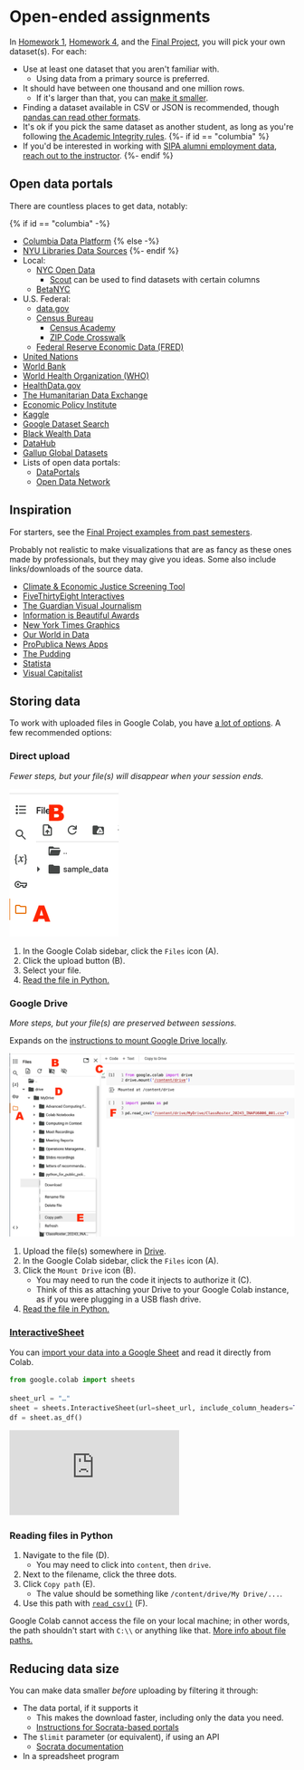 # Open-ended assignments

In [Homework 1](../hw_1.md), [Homework 4](../hw_4.md), and the [Final Project](../final_project.md), you will pick your own dataset(s). For each:

- Use at least one dataset that you aren't familiar with.
  - Using data from a primary source is preferred.
- It should have between one thousand and one million rows.
  - If it's larger than that, you can [make it smaller](#reducing-data-size).
- Finding a dataset available in CSV or JSON is recommended, though [pandas can read other formats](https://pandas.pydata.org/pandas-docs/stable/user_guide/io.html).
- It's ok if you pick the same dataset as another student, as long as you're following [the Academic Integrity rules](../syllabus.md#academic-integrity).
{%- if id == "columbia" %}
- If you'd be interested in working with [SIPA alumni employment data](https://www.sipa.columbia.edu/pathways-careers/employment-statistics), [reach out to the instructor](../syllabus.md#instructor-information).
{%- endif %}

## Open data portals

There are countless places to get data, notably:

{% if id == "columbia" -%}
- [Columbia Data Platform](https://dataplatform.cuit.columbia.edu/)
{% else -%}
- [NYU Libraries Data Sources](https://guides.nyu.edu/datasources)
{%- endif %}
- Local:
  - [NYC Open Data](https://opendata.cityofnewyork.us/)
    - [Scout](https://scout.tsdataclinic.com/explore/NYC) can be used to find datasets with certain columns
  - [BetaNYC](https://data.beta.nyc/)
- U.S. Federal:
  - [data.gov](https://www.data.gov/)
  - [Census Bureau](https://data.census.gov/)
    - [Census Academy](https://www.census.gov/data/academy.html)
    - [ZIP Code Crosswalk](https://www.huduser.gov/portal/datasets/usps_crosswalk.html)
  - [Federal Reserve Economic Data (FRED)](https://fred.stlouisfed.org/)
- [United Nations](https://data.un.org/)
- [World Bank](https://data.worldbank.org/)
- [World Health Organization (WHO)](https://www.who.int/data)
- [HealthData.gov](https://healthdata.gov/)
- [The Humanitarian Data Exchange](https://data.humdata.org/)
- [Economic Policy Institute](https://www.epi.org/data/)
- [Kaggle](https://www.kaggle.com/datasets)
- [Google Dataset Search](https://datasetsearch.research.google.com/)
- [Black Wealth Data](https://blackwealthdata.org/)
- [DataHub](https://datahub.io/collections)
- [Gallup Global Datasets](https://www.gallup.com/analytics/318923/world-poll-public-datasets.aspx)
- Lists of open data portals:
  - [DataPortals](https://dataportals.org/)
  - [Open Data Network](https://www.opendatanetwork.com/)

## Inspiration

For starters, see the [Final Project examples from past semesters](../final_project/examples.md).

Probably not realistic to make visualizations that are as fancy as these ones made by professionals, but they may give you ideas. Some also include links/downloads of the source data.

- [Climate & Economic Justice Screening Tool](https://screeningtool.geoplatform.gov/)
- [FiveThirtyEight Interactives](https://projects.fivethirtyeight.com/)
- [The Guardian Visual Journalism](https://www.theguardian.com/interactive)
- [Information is Beautiful Awards](https://www.informationisbeautifulawards.com/showcase)
- [New York Times Graphics](https://www.nytimes.com/spotlight/graphics)
- [Our World in Data](https://ourworldindata.org/)
- [ProPublica News Apps](https://www.propublica.org/newsapps/)
- [The Pudding](https://www.pudding.cool/)
- [Statista]({{statista_url}})
- [Visual Capitalist](https://www.visualcapitalist.com/)

## Storing data

<!-- https://github.com/googlecolab/colabtools/issues/5663 -->

To work with uploaded files in Google Colab, you have [a lot of options](https://colab.research.google.com/notebooks/io.ipynb). A few recommended options:

### Direct upload

_Fewer steps, but your file(s) will disappear when your session ends._

<img src="../extras/img/colab_upload_direct.png" height=261 alt="Steps to get data into Google Colab directly"/>

1. In the Google Colab sidebar, click the `Files` icon (A).
1. Click the upload button (B).
1. Select your file.
1. [Read the file in Python.](#reading-files-in-python)

### Google Drive

_More steps, but your file(s) are preserved between sessions._

Expands on the [instructions to mount Google Drive locally](https://colab.research.google.com/notebooks/io.ipynb#scrollTo=u22w3BFiOveA).

![Steps to get data into Google Colab via Drive](../extras/img/colab_upload_drive.png)

1. Upload the file(s) somewhere in [Drive](https://drive.google.com/drive/my-drive).
1. In the Google Colab sidebar, click the `Files` icon (A).
1. Click the `Mount Drive` icon (B).
   - You may need to run the code it injects to authorize it (C).
   - Think of this as attaching your Drive to your Google Colab instance, as if you were plugging in a USB flash drive.
1. [Read the file in Python.](#reading-files-in-python)

### [InteractiveSheet](https://colab.research.google.com/notebooks/io.ipynb#scrollTo=BC_eQdDHyCji)

You can [import your data into a Google Sheet](https://www.youtube.com/watch?v=C3ic0jqAWJY) and read it directly from Colab.

```python
from google.colab import sheets

sheet_url = "…"
sheet = sheets.InteractiveSheet(url=sheet_url, include_column_headers=True)
df = sheet.as_df()
```

<iframe src="https://www.youtube-nocookie.com/embed/D5MUsMim_is?start=242" title="YouTube video player" frameborder="0" allow="accelerometer; autoplay; clipboard-write; encrypted-media; gyroscope; picture-in-picture; web-share" referrerpolicy="strict-origin-when-cross-origin" allowfullscreen style="aspect-ratio: 16 / 9;"></iframe>

### Reading files in Python

1. Navigate to the file (D).
   - You may need to click into `content`, then `drive`.
1. Next to the filename, click the three dots.
1. Click `Copy path` (E).
   - The value should be something like `/content/drive/My Drive/...`.
1. Use this path with [`read_csv()`](https://pandas.pydata.org/docs/user_guide/io.html#csv-text-files) (F).

Google Colab cannot access the file on your local machine; in other words, the path shouldn't start with `C:\\` or anything like that. [More info about file paths.](https://www.codecademy.com/resources/docs/general/file-paths)

## Reducing data size

You can make data smaller _before_ uploading by filtering it through:

- The data portal, if it supports it
  - This makes the download faster, including only the data you need.
  - [Instructions for Socrata-based portals](https://support.socrata.com/hc/en-us/articles/202950808-Creating-a-Filtered-View)
- The `$limit` parameter (or equivalent), if using an API
  - [Socrata documentation](https://dev.socrata.com/docs/queries/limit)
- In a spreadsheet program
